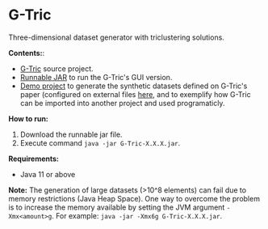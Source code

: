 # G-Tric
Three-dimensional dataset generator with triclustering solutions.

**Contents:**:
- [G-Tric](https://github.com/jplobo1313/G-Tric/tree/master/G-Tric) source project.
- [Runnable JAR](https://github.com/jplobo1313/G-Tric/tree/master/Executable%20JAR) to run the G-Tric's GUI version.
- [Demo project](https://github.com/jplobo1313/G-Tric/tree/master/Demo/G-Tric-Demo) to generate the synthetic datasets defined on G-Tric's paper (configured on external files [here](https://github.com/jplobo1313/G-Tric/tree/master/Demo/G-Tric-Demo/config_files), and to exemplify how G-Tric can be imported into another project and used programaticly.

**How to run:**
1. Download the runnable jar file.
2. Execute command `java -jar G-Tric-X.X.X.jar`.

**Requirements:**
- Java 11 or above

**Note:** The generation of large datasets (>10^8 elements) can fail due to memory restrictions (Java Heap Space). One way to overcome the problem is to increase the memory available by setting the JVM argument `-Xmx<amount>g`. For example: `java -jar -Xmx6g G-Tric-X.X.X.jar`.
